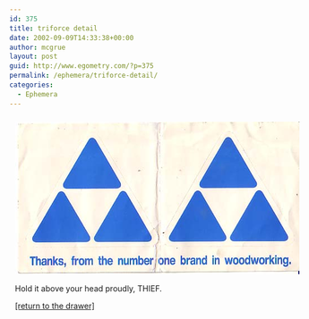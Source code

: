 ```yaml
---
id: 375
title: triforce detail
date: 2002-09-09T14:33:38+00:00
author: mcgrue
layout: post
guid: http://www.egometry.com/?p=375
permalink: /ephemera/triforce-detail/
categories:
  - Ephemera
---
```

<div style="width:600px; padding: 10px;">
  <img src=/i/2004-09/drawer/2004.09.21_tirforce.jpg></p> 
  
  <p>
    Hold it above your head proudly, THIEF.
  </p>
  
  <p>
    <a href="/ephemera/the-contents-of-my-drawer/">[return to the drawer]</a> </div>